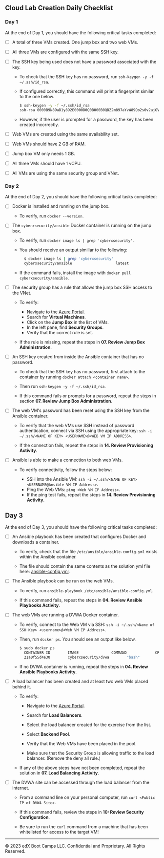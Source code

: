 ## Cloud Lab Creation Daily Checklist

### Day 1

At the end of Day 1, you should have the following critical tasks completed:

- [ ] A total of three VMs created. One jump box and two web VMs.

- [ ] All three VMs are configured with the same SSH key.

- [ ] The SSH key being used does not have a password associated with the key.

  - To check that the SSH key has no password, run `ssh-keygen -y -f ~/.ssh/id_rsa`.

  - If configured correctly, this command will print a fingerprint similar to the one below.
    
    ```bash
    $ ssh-keygen -y -f ~/.ssh/id_rsa
    ssh-rsa 0000B9N89aD1y892E0000D0Q0B000B0QDZ2m897aYvW89Qo2s0v2ajGViQgxWw0i5nyE89O8989gRfJ10QHaQhnKxUBQPkTX6/9+ykv6mKqFQPl9g7M6Suo2ISfadt+QLbskqJ89Oa8SgKykDRgL/0fgm4kRFDrFZ0U0FX71+D028LZDPNIQkYEygZMo8q7Dixl0KLSq+uGahNK9DZhPqRO2qdhxVTU52uQ289H8989RF+Oy1RnqQh89DM7UjKZubUU0K6x50DpTmF9+gBIpy2UWbgQ5KItuK5187NXvw8i89ybSoIXEq/NiqEFSaBEUW6Q2xDdSYUKJx6nsaD4WVSnS89U9TTlWSW64F2OWIaujULPUL5GWx6vDITEVNwblLP
    ```

  - However, if the user is prompted for a password, the key has been created incorrectly.

- [ ] Web VMs are created using the same availability set.

- [ ] Web VMs should have 2 GB of RAM.

- [ ] Jump box VM only needs 1 GB.

- [ ] All three VMs should have 1 vCPU.

- [ ] All VMs are using the same security group and VNet.

### Day 2

At the end of Day 2, you should have the following critical tasks completed:

- [ ] Docker is installed and running on the jump box.
  
  - To verify, run `docker --version`.

- [ ] The `cyberxsecurity/ansible` Docker container is running on the jump box.

  - To verify, run `docker image ls | grep 'cyberxsecurity'`.  

  - You should receive an output similiar to the following:

    ```bash
      $ docker image ls | grep 'cyberxsecurity'
      cyberxsecurity/ansible                    latest              30b40da30088        6 months ago       174MB

    ```
  - If the command fails, install the image with `docker pull cyberxsecurity/ansible`.

- [ ] The security group has a rule that allows the jump box SSH access to the VNet.

  - To verify:

    - Navigate to the [Azure Portal](https://portal.azure.com).
    - Search for **Virtual Machines**.
    - Click on the **Jump Box** in the list of VMs.
    - In the left pane, find **Security Groups**.
    - Verify that the correct rule is set.

  - If the rule is missing, repeat the steps in  **07. Review Jump Box Administration**.

- [ ] An SSH key created from inside the Ansible container that has no password.

   - To check that the SSH key has no password, first attach to the container by running `docker attach <container name>`.
  
   - Then run `ssh-keygen -y -f ~/.ssh/id_rsa`.
  
   - If this command fails or prompts for a password, repeat the steps in section **07. Review Jump Box Administration**.


- [ ] The web VM's password has been reset using the SSH key from the Ansible container.

   - To verify that the web VMs use SSH instead of password authentication, connect via SSH using the appropriate key: `ssh -i ~/.ssh/<NAME OF KEY> <USERNAME>@<WEB VM IP ADDRESS>`.

   - If the connection fails, repeat the steps in  **14. Review Provisioning Activity**.

- [ ] Ansible is able to make a connection to both web VMs.

  - To verify connectivity, follow the steps below:

    - SSH into the Ansible VM: `ssh -i ~/.ssh/<NAME OF KEY> <USERNAME@Ansible VM IP Address>`.
    - Ping the Web VMs: `ping <Web VM IP Address>`.
    - If the ping test fails, repeat the steps in **14. Review Provisioning Activity**.

## Day 3

At the end of Day 3, you should have the following critical tasks completed:

- [ ] An Ansible playbook has been created that configures Docker and downloads a container.

    - To verify, check that the file `/etc/ansible/ansible-config.yml` exists within the Ansible container.

    - The file should contain the same contents as the solution yml file here: [ansible-config.yml](../3/Activities/03_Ansible_Playbooks/Solved/ansible-config.yml).

- [ ] The Ansible playbook can be run on the web VMs.

    - To verify, run `ansible-playbook /etc/ansible/ansible-config.yml`.

    - If this command fails, repeat the steps in  **04. Review Ansible Playbooks Activity**.

- [ ] The web VMs are running a DVWA Docker container.

    - To verify, connect to the Web VM via SSH: `ssh -i ~/.ssh/<Name of SSH Key> <username>@<Web VM IP Address>`.

    - Then, run `docker ps`. You should see an output like below.
      ```bash
      $ sudo docker ps
        CONTAINER ID        IMAGE               COMMAND             CREATED             STATUS              PORTS               NAMES
        21a0f55d4e30        cyberxsecurity/dvwa        "bash"              6 weeks ago         Up 3 seconds      
      ```
    - If no DVWA container is running, repeat the steps in  **04. Review Ansible Playbooks Activity**.

- [ ] A load balancer has been created and at least two web VMs placed behind it.
    - To verify:

      - Navigate to the [Azure Portal](https://portal.azure.com).

      - Search for **Load Balancers**.

      - Select the load balancer created for the exercise from the list.

      - Select **Backend Pool**.

      - Verify that the Web VMs have been placed in the pool.

      - Make sure that the Security Group is allowing traffic to the load balancer. (Remove the deny all rule.)

    - If any of the above steps have not been completed, repeat the solution in **07. Load Balancing Activity**.

- [ ] The DVWA site can be accessed through the load balancer from the internet.

  - From a command line on your personal computer, run `curl <Public IP of DVWA Site>`.

  - If this command fails, review the steps in  **10: Review Security Configuration**.
  
  - Be sure to run the `curl` command from a machine that has been whitelisted for access to the target VM!

---

© 2023 edX Boot Camps LLC. Confidential and Proprietary. All Rights Reserved.

